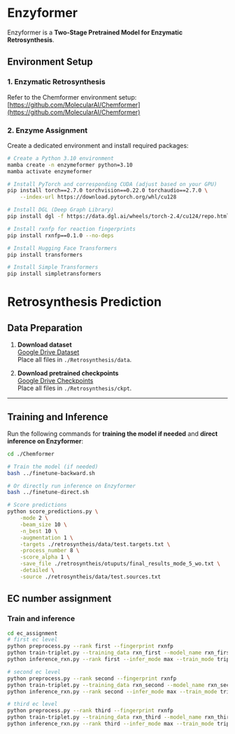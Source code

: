 # Enzyformer
Enzyformer is a **Two-Stage Pretrained Model for Enzymatic Retrosynthesis**.

## Environment Setup

### 1. Enzymatic Retrosynthesis
Refer to the Chemformer environment setup:  
[https://github.com/MolecularAI/Chemformer](https://github.com/MolecularAI/Chemformer)

### 2. Enzyme Assignment
Create a dedicated environment and install required packages:

```bash
# Create a Python 3.10 environment
mamba create -n enzymeformer python=3.10
mamba activate enzymeformer

# Install PyTorch and corresponding CUDA (adjust based on your GPU)
pip install torch==2.7.0 torchvision==0.22.0 torchaudio==2.7.0 \
    --index-url https://download.pytorch.org/whl/cu128

# Install DGL (Deep Graph Library)
pip install dgl -f https://data.dgl.ai/wheels/torch-2.4/cu124/repo.html --no-deps

# Install rxnfp for reaction fingerprints
pip install rxnfp==0.1.0 --no-deps

# Install Hugging Face Transformers
pip install transformers

# Install Simple Transformers
pip install simpletransformers
```

# Retrosynthesis Prediction

## Data Preparation
1. **Download dataset**  
   [Google Drive Dataset](https://drive.google.com/drive/folders/14rY863a-qdngGUnbF6BB7OJEJ8X6Sv5x?usp=drive_link)  
   Place all files in `./Retrosynthesis/data`.

2. **Download pretrained checkpoints**  
   [Google Drive Checkpoints](https://drive.google.com/drive/folders/1hWeqqLjWYTOrwrvg1P3k7Uj8QyJ5US0o?usp=drive_link)  
   Place all files in `./Retrosynthesis/ckpt`.

---

## Training and Inference

Run the following commands for **training the model if needed** and **direct inference on Enzyformer**:

```bash
cd ./Chemformer

# Train the model (if needed)
bash ../finetune-backward.sh

# Or directly run inference on Enzyformer
bash ../finetune-direct.sh

# Score predictions
python score_predictions.py \
    -mode 2 \
    -beam_size 10 \
    -n_best 10 \
    -augmentation 1 \
    -targets ./retrosyntheis/data/test.targets.txt \
    -process_number 8 \
    -score_alpha 1 \
    -save_file ./retrosyntheis/otuputs/final_results_mode_5_wo.txt \
    -detailed \
    -source ./retrosyntheis/data/test.sources.txt
```
## EC number assignment

### Train and inference

```bash
cd ec_assignment
# first ec level
python preprocess.py --rank first --fingerprint rxnfp
python train-triplet.py --training_data rxn_first --model_name rxn_first_triplet --epoch 2000000 --fingerprint rxnfp
python inference_rxn.py --rank first --infer_mode max --train_mode triplet --fingerprint rxnfp

# second ec level
python preprocess.py --rank second --fingerprint rxnfp
python train-triplet.py --training_data rxn_second --model_name rxn_second_triplet --epoch 2000000 --fingerprint rxnfp
python inference_rxn.py --rank second --infer_mode max --train_mode triplet --fingerprint rxnfp

# third ec level
python preprocess.py --rank third --fingerprint rxnfp
python train-triplet.py --training_data rxn_third --model_name rxn_third_triplet --epoch 1000000 --fingerprint rxnfp
python inference_rxn.py --rank third --infer_mode max --train_mode triplet --fingerprint rxnfp






